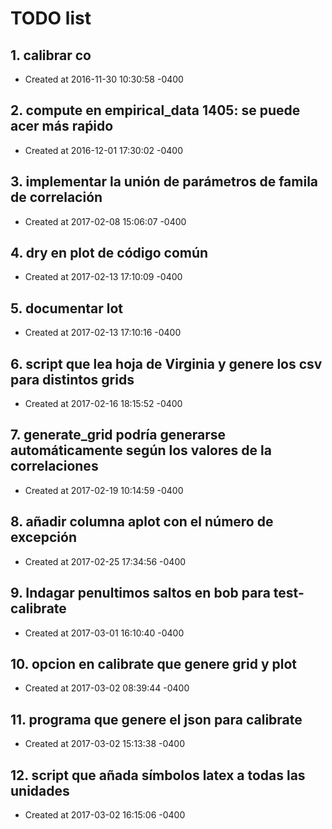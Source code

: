 # TODO list
## 1. calibrar co
- Created at   2016-11-30 10:30:58 -0400

## 2. compute en empirical_data 1405: se puede acer más raṕido
- Created at   2016-12-01 17:30:02 -0400

## 3. implementar la unión de parámetros de famila de correlación
- Created at   2017-02-08 15:06:07 -0400

## 4. dry en plot de código común
- Created at   2017-02-13 17:10:09 -0400

## 5. documentar lot
- Created at   2017-02-13 17:10:16 -0400

## 6. script que lea hoja de Virginia y genere los csv para distintos grids
- Created at   2017-02-16 18:15:52 -0400

## 7. generate_grid podría generarse automáticamente según los valores de la correlaciones
- Created at   2017-02-19 10:14:59 -0400

## 8. añadir columna aplot con el número de excepción
- Created at   2017-02-25 17:34:56 -0400

## 9. Indagar penultimos saltos en bob para test-calibrate
- Created at   2017-03-01 16:10:40 -0400

## 10. opcion en calibrate que genere grid y plot
- Created at   2017-03-02 08:39:44 -0400

## 11. programa que genere el json para calibrate
- Created at   2017-03-02 15:13:38 -0400

## 12. script que añada símbolos latex a todas las unidades
- Created at   2017-03-02 16:15:06 -0400


